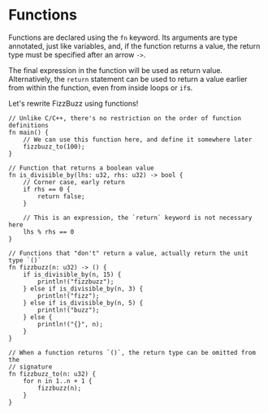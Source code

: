# Functions

Functions are declared using the `fn` keyword. Its arguments are type
annotated, just like variables, and, if the function returns a value, the
return type must be specified after an arrow `->`.

The final expression in the function will be used as return value.
Alternatively, the `return` statement can be used to return a value earlier
from within the function, even from inside loops or `if`s.

Let's rewrite FizzBuzz using functions!

```rust,editable
// Unlike C/C++, there's no restriction on the order of function definitions
fn main() {
    // We can use this function here, and define it somewhere later
    fizzbuzz_to(100);
}

// Function that returns a boolean value
fn is_divisible_by(lhs: u32, rhs: u32) -> bool {
    // Corner case, early return
    if rhs == 0 {
        return false;
    }

    // This is an expression, the `return` keyword is not necessary here
    lhs % rhs == 0
}

// Functions that "don't" return a value, actually return the unit type `()`
fn fizzbuzz(n: u32) -> () {
    if is_divisible_by(n, 15) {
        println!("fizzbuzz");
    } else if is_divisible_by(n, 3) {
        println!("fizz");
    } else if is_divisible_by(n, 5) {
        println!("buzz");
    } else {
        println!("{}", n);
    }
}

// When a function returns `()`, the return type can be omitted from the
// signature
fn fizzbuzz_to(n: u32) {
    for n in 1..n + 1 {
        fizzbuzz(n);
    }
}
